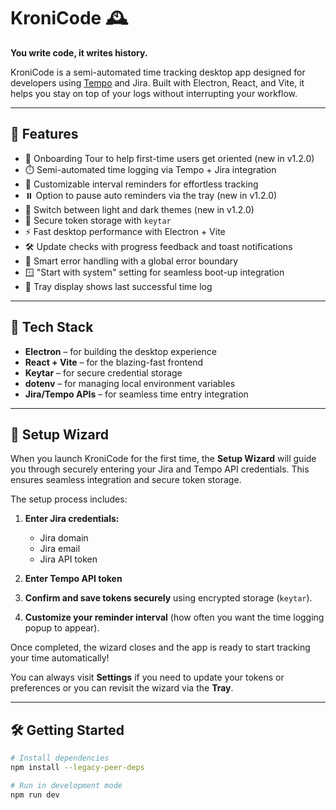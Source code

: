 # KroniCode 🕰️

**You write code, it writes history.**

KroniCode is a semi-automated time tracking desktop app designed for developers using [Tempo](https://www.tempo.io/) and Jira. Built with Electron, React, and Vite, it helps you stay on top of your logs without interrupting your workflow.

---

## 🚀 Features

- 🧭 Onboarding Tour to help first-time users get oriented (new in v1.2.0)
- ⏱️ Semi-automated time logging via Tempo + Jira integration
- 🔔 Customizable interval reminders for effortless tracking
- ⏸️ Option to pause auto reminders via the tray (new in v1.2.0)
- 🌙 Switch between light and dark themes (new in v1.2.0)
- 🔐 Secure token storage with `keytar`
- ⚡ Fast desktop performance with Electron + Vite
- 🛠️ Update checks with progress feedback and toast notifications
- 🧠 Smart error handling with a global error boundary
- 🪟 "Start with system" setting for seamless boot-up integration
- 📅 Tray display shows last successful time log

---

## 🧠 Tech Stack

- **Electron** – for building the desktop experience  
- **React + Vite** – for the blazing-fast frontend  
- **Keytar** – for secure credential storage  
- **dotenv** – for managing local environment variables  
- **Jira/Tempo APIs** – for seamless time entry integration

---

## 🚦 Setup Wizard

When you launch KroniCode for the first time, the **Setup Wizard** will guide you through securely entering your Jira and Tempo API credentials. This ensures seamless integration and secure token storage.

The setup process includes:

1. **Enter Jira credentials:**  
   - Jira domain  
   - Jira email  
   - Jira API token  

2. **Enter Tempo API token**

3. **Confirm and save tokens securely** using encrypted storage (`keytar`).

4. **Customize your reminder interval** (how often you want the time logging popup to appear).

Once completed, the wizard closes and the app is ready to start tracking your time automatically!

You can always visit **Settings** if you need to update your tokens or preferences or you can revisit the wizard via the **Tray**.

---

## 🛠️ Getting Started

```bash
# Install dependencies
npm install --legacy-peer-deps

# Run in development mode
npm run dev
